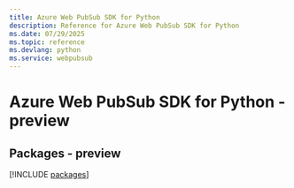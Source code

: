 ```yaml
---
title: Azure Web PubSub SDK for Python
description: Reference for Azure Web PubSub SDK for Python
ms.date: 07/29/2025
ms.topic: reference
ms.devlang: python
ms.service: webpubsub
---
```

# Azure Web PubSub SDK for Python - preview
## Packages - preview
[!INCLUDE [packages](web-pubsub-index.md)]